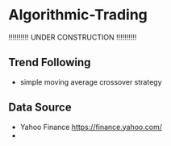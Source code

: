 # Algorithmic-Trading
!!!!!!!!!! UNDER CONSTRUCTION !!!!!!!!!!
## Trend Following
- simple moving average crossover strategy

## Data Source
- Yahoo Finance https://finance.yahoo.com/
- 
